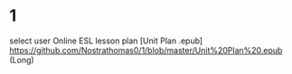 # 1
select user
Online ESL lesson plan
[Unit Plan .epub] https://github.com/Nostrathomas0/1/blob/master/Unit%20Plan%20.epub (Long)
